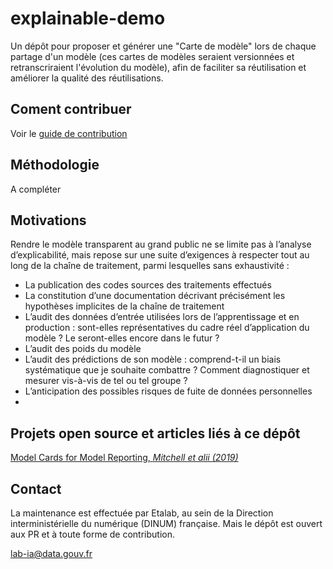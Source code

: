 # explainable-demo

Un dépôt pour proposer et générer une "Carte de modèle" lors de chaque partage d'un modèle (ces cartes de modèles seraient versionnées et retranscriraient l'évolution du modèle), afin de faciliter sa réutilisation et améliorer la qualité des réutilisations.

## Coment contribuer

Voir le [guide de contribution](CONTRIBUTING.md)

## Méthodologie 

A compléter

## Motivations

Rendre le modèle transparent au grand public ne se limite pas à l’analyse d’explicabilité, mais repose sur une suite d’exigences à respecter tout au long de la chaîne de traitement, parmi lesquelles sans exhaustivité :

- La publication des codes sources des traitements effectués
- La constitution d’une documentation décrivant précisément les hypothèses implicites de la chaîne de traitement
- L’audit des données d’entrée utilisées lors de l’apprentissage et en production : sont-elles représentatives du cadre réel d’application du modèle ? Le seront-elles encore dans le futur ?
- L’audit des poids du modèle
- L’audit des prédictions de son modèle : comprend-t-il un biais systématique que je souhaite combattre ? Comment diagnostiquer et mesurer vis-à-vis de tel ou tel groupe ?
- L’anticipation des possibles risques de fuite de données personnelles
- 
## Projets open source et articles liés à ce dépôt

[Model Cards for Model Reporting, *Mitchell et alii (2019)*](https://arxiv.org/abs/1810.03993)

## Contact

La maintenance est effectuée par Etalab, au sein de la Direction interministérielle du numérique (DINUM) française. Mais le dépôt est ouvert aux PR et à toute forme de contribution.

[lab-ia@data.gouv.fr](mailto:lab-ia@data.gouv.fr)

